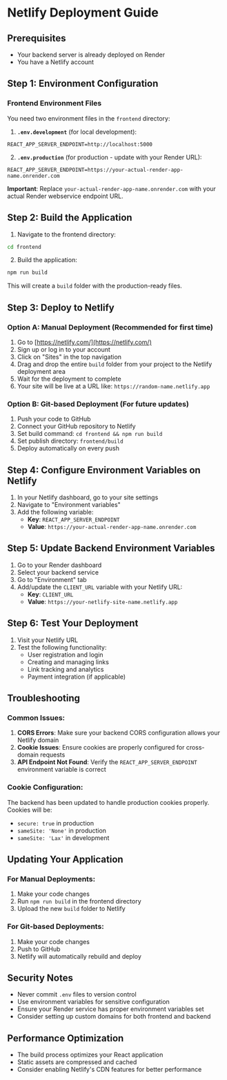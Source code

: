 # Netlify Deployment Guide

## Prerequisites
- Your backend server is already deployed on Render
- You have a Netlify account

## Step 1: Environment Configuration

### Frontend Environment Files
You need two environment files in the `frontend` directory:

1. **`.env.development`** (for local development):
```
REACT_APP_SERVER_ENDPOINT=http://localhost:5000
```

2. **`.env.production`** (for production - update with your Render URL):
```
REACT_APP_SERVER_ENDPOINT=https://your-actual-render-app-name.onrender.com
```

**Important**: Replace `your-actual-render-app-name.onrender.com` with your actual Render webservice endpoint URL.

## Step 2: Build the Application

1. Navigate to the frontend directory:
```bash
cd frontend
```

2. Build the application:
```bash
npm run build
```

This will create a `build` folder with the production-ready files.

## Step 3: Deploy to Netlify

### Option A: Manual Deployment (Recommended for first time)

1. Go to [https://netlify.com/](https://netlify.com/)
2. Sign up or log in to your account
3. Click on "Sites" in the top navigation
4. Drag and drop the entire `build` folder from your project to the Netlify deployment area
5. Wait for the deployment to complete
6. Your site will be live at a URL like: `https://random-name.netlify.app`

### Option B: Git-based Deployment (For future updates)

1. Push your code to GitHub
2. Connect your GitHub repository to Netlify
3. Set build command: `cd frontend && npm run build`
4. Set publish directory: `frontend/build`
5. Deploy automatically on every push

## Step 4: Configure Environment Variables on Netlify

1. In your Netlify dashboard, go to your site settings
2. Navigate to "Environment variables"
3. Add the following variable:
   - **Key**: `REACT_APP_SERVER_ENDPOINT`
   - **Value**: `https://your-actual-render-app-name.onrender.com`

## Step 5: Update Backend Environment Variables

1. Go to your Render dashboard
2. Select your backend service
3. Go to "Environment" tab
4. Add/update the `CLIENT_URL` variable with your Netlify URL:
   - **Key**: `CLIENT_URL`
   - **Value**: `https://your-netlify-site-name.netlify.app`

## Step 6: Test Your Deployment

1. Visit your Netlify URL
2. Test the following functionality:
   - User registration and login
   - Creating and managing links
   - Link tracking and analytics
   - Payment integration (if applicable)

## Troubleshooting

### Common Issues:

1. **CORS Errors**: Make sure your backend CORS configuration allows your Netlify domain
2. **Cookie Issues**: Ensure cookies are properly configured for cross-domain requests
3. **API Endpoint Not Found**: Verify the `REACT_APP_SERVER_ENDPOINT` environment variable is correct

### Cookie Configuration:
The backend has been updated to handle production cookies properly. Cookies will be:
- `secure: true` in production
- `sameSite: 'None'` in production
- `sameSite: 'Lax'` in development

## Updating Your Application

### For Manual Deployments:
1. Make your code changes
2. Run `npm run build` in the frontend directory
3. Upload the new `build` folder to Netlify

### For Git-based Deployments:
1. Make your code changes
2. Push to GitHub
3. Netlify will automatically rebuild and deploy

## Security Notes

- Never commit `.env` files to version control
- Use environment variables for sensitive configuration
- Ensure your Render service has proper environment variables set
- Consider setting up custom domains for both frontend and backend

## Performance Optimization

- The build process optimizes your React application
- Static assets are compressed and cached
- Consider enabling Netlify's CDN features for better performance 